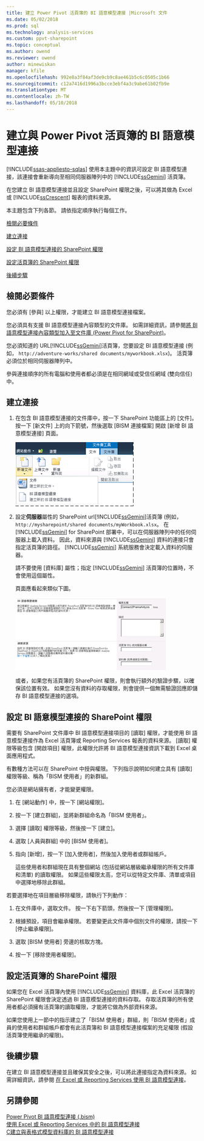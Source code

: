 ```yaml
---
title: 建立 Power Pivot 活頁簿的 BI 語意模型連接 |Microsoft 文件
ms.date: 05/02/2018
ms.prod: sql
ms.technology: analysis-services
ms.custom: ppvt-sharepoint
ms.topic: conceptual
ms.author: owend
ms.reviewer: owend
author: minewiskan
manager: kfile
ms.openlocfilehash: 992e8a3f84af3de9cb9c8ae461b5c6c0505c1b66
ms.sourcegitcommit: c12a7416d1996a3bcce3ebf4a3c9abe61b02fb9e
ms.translationtype: MT
ms.contentlocale: zh-TW
ms.lasthandoff: 05/10/2018
---
```

# <a name="create-a-bi-semantic-model-connection-to-a-power-pivot-workbook"></a>建立與 Power Pivot 活頁簿的 BI 語意模型連接
[!INCLUDE[ssas-appliesto-sqlas](../../includes/ssas-appliesto-sqlas.md)]
  使用本主題中的資訊可設定 BI 語意模型連接，該連接會重新導向至相同伺服器陣列中的 [!INCLUDE[ssGemini](../../includes/ssgemini-md.md)] 活頁簿。  
  
 在您建立 BI 語意模型連接並且設定 SharePoint 權限之後，可以將其做為 Excel 或 [!INCLUDE[ssCrescent](../../includes/sscrescent-md.md)] 報表的資料來源。  
  
 本主題包含下列各節。 請依指定順序執行每個工作。  
  
 [檢閱必要條件](#bkmk_prereq)  
  
 [建立連接](#bkmk_create)  
  
 [設定 BI 語意模型連接的 SharePoint 權限](#bkmk_permissions)  
  
 [設定活頁簿的 SharePoint 權限](#bkmk_userdb)  
  
 [後續步驟](#bkmk_next)  
  
##  <a name="bkmk_prereq"></a> 檢閱必要條件  
 您必須有 [參與] 以上權限，才能建立 BI 語意模型連接檔案。  
  
 您必須具有支援 BI 語意模型連接內容類型的文件庫。 如需詳細資訊，請參閱[將 BI 語意模型連接內容類型加入至文件庫 &#40;Power Pivot for SharePoint&#41;](../../analysis-services/power-pivot-sharepoint/add-bi-semantic-model-connection-content-type-to-library.md)。  
  
 您必須知道的 URL[!INCLUDE[ssGemini](../../includes/ssgemini-md.md)]活頁簿，您要設定 BI 語意模型連接 (例如， `http://adventure-works/shared documents/myworkbook.xlsx`)。 活頁簿必須位於相同伺服器陣列中。  
  
 參與連接順序的所有電腦和使用者都必須是在相同網域或受信任網域 (雙向信任) 中。  
  
##  <a name="bkmk_create"></a> 建立連接  
  
1.  在包含 BI 語意模型連接的文件庫中，按一下 SharePoint 功能區上的 [文件]。 按一下 [新文件] 上的向下箭號，然後選取 [BISM 連接檔案] 開啟 [新增 BI 語意模型連接] 頁面。  
  
     ![在 SharePoint 文件庫中的新文件子功能表](../../analysis-services/power-pivot-sharepoint/media/ssas-bismconnection-new.gif "SharePoint 文件庫中的新文件子功能表")  
  
2.  設定**伺服器**屬性的 SharePoint url[!INCLUDE[ssGemini](../../includes/ssgemini-md.md)]活頁簿 (例如， `http://mysharepoint/shared documents/myWorkbook.xlsx`。 在 [!INCLUDE[ssGemini](../../includes/ssgemini-md.md)] for SharePoint 部署中，可以在伺服器陣列中的任何伺服器上載入資料。 因此，資料來源與 [!INCLUDE[ssGemini](../../includes/ssgemini-md.md)] 資料的連接只會指定活頁簿的路徑。 [!INCLUDE[ssGemini](../../includes/ssgemini-md.md)] 系統服務會決定載入資料的伺服器。  
  
     請不要使用 [資料庫] 屬性；指定 [!INCLUDE[ssGemini](../../includes/ssgemini-md.md)] 活頁簿的位置時，不會使用這個屬性。  
  
     頁面應看起來類似下圖。  
  
     ![顯示活頁簿 URL 的 BISM 連接頁面](../../analysis-services/power-pivot-sharepoint/media/ssas-bismconnection-ppvtds.gif "顯示活頁簿 URL 的 BISM 連接頁面")  
  
     或者，如果您有活頁簿的 SharePoint 權限，則會執行額外的驗證步驟，以確保該位置有效。 如果您沒有資料的存取權限，則會提供一個無需驗證回應即儲存 BI 語意模型連接的選項。  
  
##  <a name="bkmk_permissions"></a> 設定 BI 語意模型連接的 SharePoint 權限  
 需要有 SharePoint 文件庫中 BI 語意模型連接項目的 [讀取] 權限，才能使用 BI 語意模型連接作為 Excel 活頁簿或 Reporting Services 報表的資料來源。 [讀取] 權限等級包含 [開啟項目] 權限，此權限允許將 BI 語意模型連接資訊下載到 Excel 桌面應用程式。  
  
 有數種方法可以在 SharePoint 中授與權限。 下列指示說明如何建立具有 [讀取] 權限等級、稱為「BISM 使用者」的新群組。  
  
 您必須是網站擁有者，才能變更權限。  
  
1.  在 [網站動作] 中，按一下 [網站權限]。  
  
2.  按一下 [建立群組]，並將新群組命名為「BISM 使用者」。  
  
3.  選擇 [讀取] 權限等級，然後按一下 [建立]。  
  
4.  選取 [人員與群組] 中的 [BISM 使用者]。  
  
5.  指向 [新增]，按一下 [加入使用者]，然後加入使用者或群組帳戶。  
  
     這些使用者和群組現在具有整個網站 (包括從網站層級繼承權限的所有文件庫和清單) 的讀取權限。 如果這些權限太高，您可以從特定文件庫、清單或項目中選擇地移除此群組。  
  
 若要選擇地在項目層級移除權限，請執行下列動作：  
  
1.  在文件庫中，選取文件。 按一下右下箭頭，然後按一下 [管理權限]。  
  
2.  根據預設，項目會繼承權限。 若要變更此文件庫中個別文件的權限，請按一下 [停止繼承權限]。  
  
3.  選取 [BISM 使用者] 旁邊的核取方塊。  
  
4.  按一下 [移除使用者權限]。  
  
##  <a name="bkmk_userdb"></a> 設定活頁簿的 SharePoint 權限  
 如果您在 Excel 活頁簿內使用 [!INCLUDE[ssGemini](../../includes/ssgemini-md.md)] 資料庫，此 Excel 活頁簿的 SharePoint 權限會決定透過 BI 語意模型連接的資料存取。 存取活頁簿的所有使用者都必須擁有活頁簿的讀取權限，才能將它做為外部資料來源。  
  
 如果您使用上一節中的指示建立了「BISM 使用者」群組，則「BISM 使用者」成員的使用者和群組帳戶都會有此活頁簿和 BI 語意模型連接檔案的充足權限 (假設活頁簿使用繼承的權限)。  
  
##  <a name="bkmk_next"></a> 後續步驟  
 在建立 BI 語意模型連接並且確保其安全之後，可以將此連接指定為資料來源。 如需詳細資訊，請參閱 [在 Excel 或 Reporting Services 使用 BI 語意模型連接](../../analysis-services/power-pivot-sharepoint/use-a-bi-semantic-model-connection-in-excel-or-reporting-services.md)。  
  
## <a name="see-also"></a>另請參閱  
 [Power Pivot BI 語意模型連接 &#40;.bism&#41;](../../analysis-services/power-pivot-sharepoint/power-pivot-bi-semantic-model-connection-bism.md)   
 [使用 Excel 或 Reporting Services 中的 BI 語意模型連接](../../analysis-services/power-pivot-sharepoint/use-a-bi-semantic-model-connection-in-excel-or-reporting-services.md)   
 [C建立與表格式模型資料庫的 BI 語意模型連接](../../analysis-services/power-pivot-sharepoint/create-a-bi-semantic-model-connection-to-a-tabular-model-database.md)  
  
  
